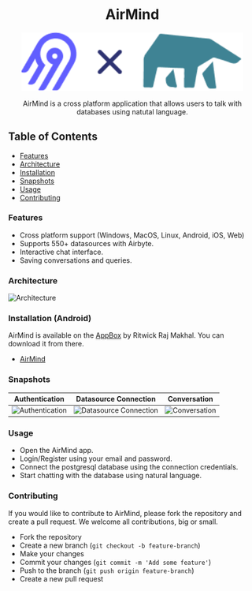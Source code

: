 <h1 align="center">AirMind</h1>

<p align="center">
    <img alt="hero" width="450" src="https://github.com/ritwickrajmakhal/air_mind/blob/master/assets/images/AirMind.png" style="max-width: 100%;"/>
</p>

<p align="center"> AirMind is a cross platform application that allows users to talk with databases using natutal language. </p>

## Table of Contents
- [Features](#features)
- [Architecture](#architecture)
- [Installation](#installation)
- [Snapshots](#snapshots)
- [Usage](#usage)
- [Contributing](#contributing)

### Features
- Cross platform support (Windows, MacOS, Linux, Android, iOS, Web)
- Supports 550+ datasources with Airbyte.
- Interactive chat interface.
- Saving conversations and queries.

### Architecture

![Architecture](https://github.com/user-attachments/assets/ea156b54-ee5e-46b4-8e92-e1ca98d80cf1)

### Installation (Android)

AirMind is available on the [AppBox](https://ritwickrajmakhal.github.io/AppBox) by Ritwick Raj Makhal. You can download it from there.
- [AirMind](https://ritwickrajmakhal.github.io/AppBox/app.html?name=AirMind)

### Snapshots

| Authentication | Datasource Connection | Conversation |
|----------------|------------------------|--------------|
| ![Authentication](https://github.com/user-attachments/assets/5c2012f9-33f5-4662-bd0f-02c714035098) | ![Datasource Connection](https://github.com/user-attachments/assets/aeb9bddd-1d32-4fd9-be3d-d36835d14f00) | ![Conversation](https://github.com/user-attachments/assets/a0126db8-f03a-49cd-9a26-36673b646c98) |



### Usage

- Open the AirMind app.
- Login/Register using your email and password.
- Connect the postgresql database using the connection credentials.
- Start chatting with the database using natural language.

### Contributing

If you would like to contribute to AirMind, please fork the repository and create a pull request. We welcome all contributions, big or small.

- Fork the repository
- Create a new branch (`git checkout -b feature-branch`)
- Make your changes
- Commit your changes (`git commit -m 'Add some feature'`)
- Push to the branch (`git push origin feature-branch`)
- Create a new pull request
